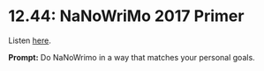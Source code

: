 # 12.44: NaNoWriMo 2017 Primer 

Listen [here](http://www.writingexcuses.com/2017/10/29/12-44-nanowrimo-2017-primer/). 

**Prompt:** Do NaNoWrimo in a way that matches your personal goals.